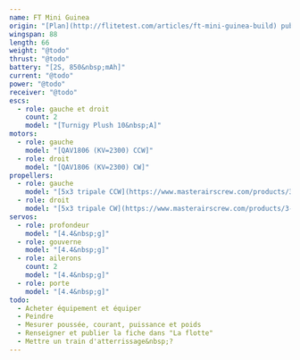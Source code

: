 ```yaml
---
name: FT Mini Guinea
origin: "[Plan](http://flitetest.com/articles/ft-mini-guinea-build) publié par Flite Test"
wingspan: 88
length: 66
weight: "@todo"
thrust: "@todo"
battery: "[2S, 850&nbsp;mAh]"
current: "@todo"
power: "@todo"
receiver: "@todo"
escs:
  - role: gauche et droit
    count: 2
    model: "[Turnigy Plush 10&nbsp;A]"
motors:
  - role: gauche
    model: "[QAV1806 (KV=2300) CCW]"
  - role: droit
    model: "[QAV1806 (KV=2300) CW]"
propellers:
  - role: gauche
    model: "[5x3 tripale CCW](https://www.masterairscrew.com/products/3-blade-5x3-propeller)"
  - role: droit
    model: "[5x3 tripale CW](https://www.masterairscrew.com/products/3-blade-5x3-propeller-rev-pusher)"
servos:
  - role: profondeur
    model: "[4.4&nbsp;g]"
  - role: gouverne
    model: "[4.4&nbsp;g]"
  - role: ailerons
    count: 2
    model: "[4.4&nbsp;g]"
  - role: porte
    model: "[4.4&nbsp;g]"
todo:
  - Acheter équipement et équiper
  - Peindre
  - Mesurer poussée, courant, puissance et poids
  - Renseigner et publier la fiche dans "La flotte"
  - Mettre un train d'atterrissage&nbsp;?
---
```

